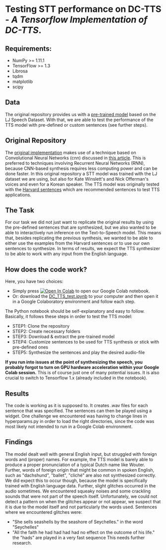 # Testing STT performance on DC-TTS - _A Tensorflow Implementation of DC-TTS_.  

## Requirements:

* NumPy >= 1.11.1
* TensorFlow >= 1.3
* Librosa
* tqdm
* matplotlib
* scipy

## Data

The original repository provides us with a [pre-trained model](https://www.dropbox.com/s/1oyipstjxh2n5wo/LJ_logdir.tar?dl=0) based on the LJ Speech Dataset. With that, we are able to test the performance of the TTS model with pre-defined or custom sentences (see further steps).


## Original Repository

The [original implementation](https://github.com/Kyubyong/dc_tts) makes use of a technique based on Convolutional Neural Networks (cnn) discussed in [this article](https://arxiv.org/abs/1710.08969). This is preferred to techniques involving Recurrent Neural Networks (RNN), because CNN-based synthesis requires less computing power and can be done faster. In this original repository a STT model was trained with the LJ dataset we are using, but also for Kate Winslett's and Nick Offerman's voices and even for a Korean speaker. The TTS model was originally tested with the [Harvard sentences](http://www.cs.columbia.edu/~hgs/audio/harvard.html) which are recommended sentences to test TTS applications.

## The Task

For our task we did not just want to replicate the original results by using the pre-defined sentences that are synthesized, but we also wanted to be able to interactively run inference on the Text-to-Speech model. This means that, besides replicating the previous synthesis, we wanted to be able to either use the examples from the Harvard sentences or to use our own sentences to synthesize. In terms of results, we expect the TTS synthesizer to be able to work with any input from the English language.

## How does the code work?

Here, you have two choices: 
 * Simply press  [![Open In Colab](https://colab.research.google.com/assets/colab-badge.svg)](https://colab.research.google.com/drive/1lg4HmCD_GhuoJjLPpfel0npiw5FxBQxk?authuser=1#scrollTo=ZNFKOgHQOtGL)  to open our Google Colab notebook. 
 * Or: download the [DC_TTS_test.ipynb](https://github.com/jkuhlemann/dc_tts/blob/test_inference/DC_TTS_test.ipynb) to your computer and then open it in a Google Colaboratory environment and follow each step. 

The Python notebook should be self-explanatory and easy to follow. Basically, it follows these steps in order to test the TTS model:

  * STEP1: Clone the repository
  * STEP2: Create necessary folders
  * STEP3: Download & extract the pre-trained model
  * STEP4: Customize sentences to be used for TTS synthesis or stick with pre-defined ones
  * STEP5: Synthesize the sentences and play the desired audio-file

**If you run into issues at the point of synthesizing the speech, you probably forgot to turn on GPU hardware acceleration within your Google Colab session.** This is of course just one of many potential issues.
It is also crucial to switch to Tensorflow 1.x (already included in the notebook). 


## Results

The code is working as it is supposed to. It creates .wav files for each sentence that was specified. The sentences can then be played using a widget. One challenge we encountered was having to change lines in hyperparams.py in order to load the right directories, since the code was most likely not intended to run in a Google Colab environment. 

## Findings
The model dealt well with general English input, but struggled with foreign words and (proper) names. For example, the TTS model is barely able to produce a proper pronunciation of a typical Dutch name like Wouter. Further, words of foreign origin that might be common in spoken English, such as "dachshund", "ballet", "cliché" are also not synthesized correctly. We did expect this to occur though, because the model is specifically trained with English language data. Further, slight glitches occurred in the audio sometimes. We encountered squeaky noises and some crackling sounds that were not part of the speech itself. Unfortunately, we could not detect a pattern on when the glitches appear or not appear, we suspect that it is due to the model itself and not particularly the words used.
Sentences where we encountered glitches were:
 - "She sells seashells by the seashore of Seychelles." in the word "Seychelles"
 - "All the faith he had had had had no effect on the outcome of his life." the "hads" are played in a very fast sequence
This needs further research.

